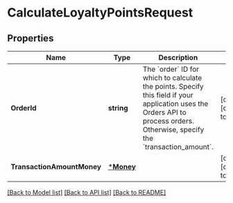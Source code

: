 # CalculateLoyaltyPointsRequest

## Properties
Name | Type | Description | Notes
------------ | ------------- | ------------- | -------------
**OrderId** | **string** | The &#x60;order&#x60; ID for which to calculate the points. Specify this field if your application uses the Orders API to process orders. Otherwise, specify the &#x60;transaction_amount&#x60;. | [optional] [default to null]
**TransactionAmountMoney** | [***Money**](Money.md) |  | [optional] [default to null]

[[Back to Model list]](../README.md#documentation-for-models) [[Back to API list]](../README.md#documentation-for-api-endpoints) [[Back to README]](../README.md)

